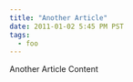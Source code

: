 ```yaml
--- 
title: "Another Article"
date: 2011-01-02 5:45 PM PST
tags:
  - foo
---
```


Another Article Content
